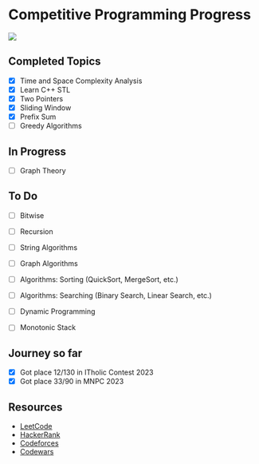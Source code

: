 <h1>Competitive Programming Progress</h1>
<img src=https://user-images.githubusercontent.com/104838272/212726427-4d0b08fd-3e00-401c-855d-ce808b1955c2.jpg>

## Completed Topics
- [x] Time and Space Complexity Analysis
- [x] Learn C++ STL
- [x] Two Pointers
- [x] Sliding Window
- [x] Prefix Sum
- [ ] Greedy Algorithms

## In Progress
- [ ] Graph Theory


## To Do
- [ ] Bitwise
- [ ] Recursion
- [ ] String Algorithms
- [ ] Graph Algorithms
- [ ] Algorithms: Sorting (QuickSort, MergeSort, etc.)
- [ ] Algorithms: Searching (Binary Search, Linear Search, etc.)
- [ ] Dynamic Programming
- [ ] Monotonic Stack


## Journey so far
- [x] Got place 12/130 in ITholic Contest 2023
- [x]  Got place 33/90 in MNPC 2023

## Resources
- [LeetCode](https://leetcode.com/)
- [HackerRank](https://www.hackerrank.com/)
- [Codeforces](https://codeforces.com/)
- [Codewars](https://www.codewars.com/)
